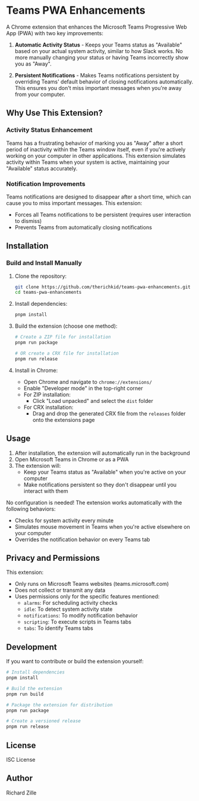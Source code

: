 # Teams PWA Enhancements

A Chrome extension that enhances the Microsoft Teams Progressive Web App (PWA) with two key improvements:

1. **Automatic Activity Status** - Keeps your Teams status as "Available" based on your actual system activity, similar to how Slack works. No more manually changing your status or having Teams incorrectly show you as "Away".

2. **Persistent Notifications** - Makes Teams notifications persistent by overriding Teams' default behavior of closing notifications automatically. This ensures you don't miss important messages when you're away from your computer.

## Why Use This Extension?

### Activity Status Enhancement

Teams has a frustrating behavior of marking you as "Away" after a short period of inactivity within the Teams window itself, even if you're actively working on your computer in other applications. This extension simulates activity within Teams when your system is active, maintaining your "Available" status accurately.

### Notification Improvements

Teams notifications are designed to disappear after a short time, which can cause you to miss important messages. This extension:
- Forces all Teams notifications to be persistent (requires user interaction to dismiss)
- Prevents Teams from automatically closing notifications

## Installation

### Build and Install Manually

1. Clone the repository:
   ```bash
   git clone https://github.com/therichkid/teams-pwa-enhancements.git
   cd teams-pwa-enhancements
   ```

2. Install dependencies:
   ```bash
   pnpm install
   ```

3. Build the extension (choose one method):
   ```bash
   # Create a ZIP file for installation
   pnpm run package

   # OR create a CRX file for installation
   pnpm run release
   ```

4. Install in Chrome:
   - Open Chrome and navigate to `chrome://extensions/`
   - Enable "Developer mode" in the top-right corner
   - For ZIP installation:
     - Click "Load unpacked" and select the `dist` folder
   - For CRX installation:
     - Drag and drop the generated CRX file from the `releases` folder onto the extensions page

## Usage

1. After installation, the extension will automatically run in the background
2. Open Microsoft Teams in Chrome or as a PWA
3. The extension will:
   - Keep your Teams status as "Available" when you're active on your computer
   - Make notifications persistent so they don't disappear until you interact with them

No configuration is needed! The extension works automatically with the following behaviors:
- Checks for system activity every minute
- Simulates mouse movement in Teams when you're active elsewhere on your computer
- Overrides the notification behavior on every Teams tab

## Privacy and Permissions

This extension:
- Only runs on Microsoft Teams websites (teams.microsoft.com)
- Does not collect or transmit any data
- Uses permissions only for the specific features mentioned:
  - `alarms`: For scheduling activity checks
  - `idle`: To detect system activity state
  - `notifications`: To modify notification behavior
  - `scripting`: To execute scripts in Teams tabs
  - `tabs`: To identify Teams tabs

## Development

If you want to contribute or build the extension yourself:

```bash
# Install dependencies
pnpm install

# Build the extension
pnpm run build

# Package the extension for distribution
pnpm run package

# Create a versioned release
pnpm run release
```

## License

ISC License

## Author

Richard Zille
